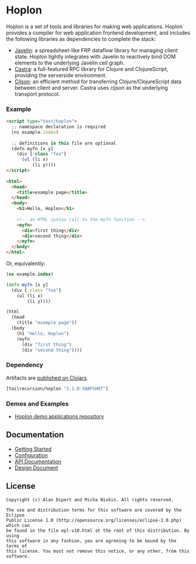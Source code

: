 # Hoplon

Hoplon is a set of tools and libraries for making web applications. Hoplon
provides a compiler for web application frontend development, and includes
the following libraries as dependencies to complete the stack:

* [Javelin](https://github.com/tailrecursion/javelin): a spreadsheet-like FRP
  dataflow library for managing client state. Hoplon tightly integrates with
  Javelin to reactively bind DOM elements to the underlying Javelin cell graph.
* [Castra](https://github.com/tailrecursion/castra): a full-featured RPC
  library for Clojure and ClojureScript, providing the serverside environment.
* [Cljson](https://github.com/tailrecursion/cljson): an efficient method for
  transferring Clojure/ClojureScript data between client and server. Castra
  uses cljson as the underlying transport protocol.

### Example

```html
<script type="text/hoplon">
  ;; namespace declaration is required
  (ns example.index)
  
  ;; definitions in this file are optional
  (defn myfn [x y]
    (div {:class "foo"}
      (ul (li x)
          (li y))))
</script>
    
<html>
  <head>
    <title>example page</title>
  </head>
  <body>
    <h1>Hello, Hoplon</h1>
    
    <!-- an HTML syntax call to the myfn function -->
    <myfn>
      <div>first thing</div>
      <div>second thing</div>
    </myfn>
  </body>
</html>
```

Or, equivalently:

```clojure
(ns example.index)

(defn myfn [x y]
  (div {:class "foo"}
    (ul (li x)
        (li y))))

(html
  (head
    (title "example page"))
  (body
    (h1 "Hello, Hoplon")
    (myfn
      (div "first thing")
      (div "second thing"))))
```

### Dependency

Artifacts are [published on Clojars](https://clojars.org/tailrecursion/hoplon). 

```clojure
[tailrecursion/hoplon "1.1.0-SNAPSHOT"]
```

### Demos and Examples

* [Hoplon demo applications repository](https://github.com/tailrecursion/hoplon-demos)

## Documentation

* [Getting Started](https://github.com/tailrecursion/hoplon/blob/master/doc/Getting-Started.md)
* [Configuration](https://github.com/tailrecursion/hoplon/blob/master/doc/Getting-Started.md)
* [API Documentation](https://github.com/tailrecursion/hoplon/blob/master/doc/Getting-Started.md)
* [Design Document](https://github.com/tailrecursion/hoplon/blob/master/doc/Design.md)

## License

```
Copyright (c) Alan Dipert and Micha Niskin. All rights reserved.

The use and distribution terms for this software are covered by the Eclipse
Public License 1.0 (http://opensource.org/licenses/eclipse-1.0.php) which can
be found in the file epl-v10.html at the root of this distribution. By using
this software in any fashion, you are agreeing to be bound by the terms of
this license. You must not remove this notice, or any other, from this software.
```
